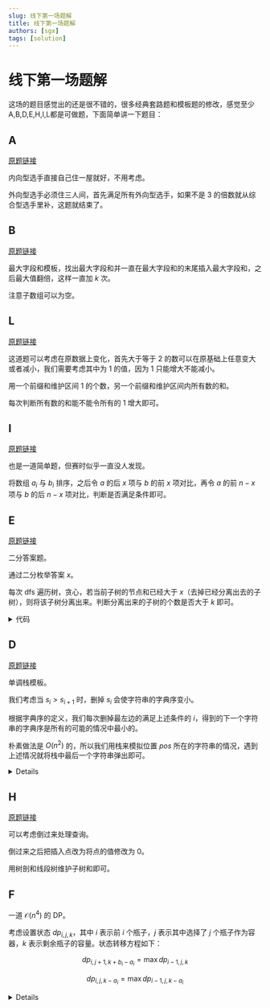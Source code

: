 ```yaml
---
slug: 线下第一场题解
title: 线下第一场题解
authors: [sgx]
tags: [solution]
---
```



# 线下第一场题解

这场的题目感觉出的还是很不错的，很多经典套路题和模板题的修改，感觉至少 A,B,D,E,H,I,L都是可做题，下面简单讲一下题目：

## A

[原题链接](https://codeforces.com/contest/1945/problem/A)

内向型选手直接自己住一屋就好，不用考虑。

外向型选手必须住三人间，首先满足所有外向型选手，如果不是 3 的倍数就从综合型选手里补，这题就结束了。

## B

[原题链接](https://codeforces.com/contest/1946/problem/B)

最大字段和模板，找出最大字段和并一直在最大字段和的末尾插入最大字段和，之后最大值翻倍，这样一直加 $k$ 次。

注意子数组可以为空。

## L

[原题链接](https://codeforces.com/contest/1923/problem/C)

这道题可以考虑在原数据上变化，首先大于等于 $2$ 的数可以在原基础上任意变大或者减小，我们需要考虑其中为 $1$ 的值，因为 $1$ 只能增大不能减小。

用一个前缀和维护区间 $1$ 的个数，另一个前缀和维护区间内所有数的和。

每次判断所有数的和能不能令所有的 $1$ 增大即可。

## I

[原题链接](https://codeforces.com/contest/1896/problem/C)

也是一道简单题，但赛时似乎一直没人发现。

将数组 $a_i$ 与 $b_i$ 排序，之后令 $a$ 的后 $x$ 项与 $b$ 的前 $x$ 项对比，再令 $a$ 的前 $n-x$ 项与 $b$ 的后 $n-x$ 项对比，判断是否满足条件即可。

## E

[原题链接](https://codeforces.com/contest/1946/problem/C)

二分答案题。

通过二分枚举答案 $x$。

每次 dfs 遍历树，贪心，若当前子树的节点和已经大于 $x$（去掉已经分离出去的子树），则将该子树分离出来。判断分离出来的子树的个数是否大于 $k$ 即可。

<details>
    <summary>代码</summary>
    ~~~cpp
#include<bits/stdc++.h>
#define N 200010
#define ls x<<1
#define rs x<<1|1
#define MID ((l+r)>>1)
#define mkp(a,b) make_pair(a,b)
// mt19937 rnd(chrono::steady_clock::now().time_since_epoch().count());
//#define int long long
//#define P pair<int,int>
using namespace std;
vector<int>G[N];
int T=1,n,k,cnt;
int dfs(int x,int fa,int ans){
    int res=1;
    for(int to:G[x]){
        if(to==fa)continue;
        res+=dfs(to,x,ans);
    }
    if(res>=ans){
        cnt++;
        return 0;
    }
    return res;
}
bool check(int x){
    cnt=0;
    dfs(1,0,x);
    if(cnt>k){
        return true;
    }
    return false;
}
void solve(){
    int l=0,r=100001;
    int ans=0;
    while(l<=r){
        if(check(MID)){
            ans=MID;
            l=MID+1;
        }
        else{
            r=MID-1;
        }
    }
    printf("%d\n",ans);
}
signed main(){
    scanf("%d",&T);
    while(T--){
        scanf("%d%d",&n,&k);
        for(int i=1;i<=n;i++)G[i].clear();
        for(int i=1;i<n;i++){
            int u,v;
            scanf("%d%d",&u,&v);
            G[u].push_back(v);
            G[v].push_back(u);
        }
        solve();
    }
    return 0;
}

    ~~~
</details>

## D

[原题链接](https://codeforces.com/contest/1886/problem/C)

单调栈模板。

我们考虑当 $s_i>s_{i+1}$ 时，删掉 $s_i$ 会使字符串的字典序变小。

根据字典序的定义，我们每次删掉最左边的满足上述条件的 $i$，得到的下一个字符串的字典序是所有的可能的情况中最小的。

朴素做法是 $O(n^2)$ 的，所以我们用栈来模拟位置 $pos$ 所在的字符串的情况，遇到上述情况就将栈中最后一个字符串弹出即可。

<details>

    <summary>代码</summary>
    ~~~cpp
#include<bits/stdc++.h>
#define N 1000010
#define ls x<<1
#define rs x<<1|1
#define MID ((l+r)>>1)
#define mkp(a,b) make_pair(a,b)
// mt19937 rnd(chrono::steady_clock::now().time_since_epoch().count());
#define int long long
//#define P pair<int,int>
using namespace std;
char s[N];
bool v[N];
vector<int> p[26];
int T=1,n,pos;
void init(){
    for(int i=0;i<26;i++) p[i].clear();
    memset(v,0,sizeof(v));
}
signed main(){
    scanf("%lld",&T);
    while(T--){
        scanf("%s",s+1);
        n=strlen(s+1);
        scanf("%lld",&pos);
        init();
        int round=0,siz=n;
        stack <int> st;
        for(int i=1;i<=n;i++){
            while(!st.empty()&&pos>siz&&st.top()>s[i]){
                st.pop();
                pos-=siz;
                // cout<<pos<<endl;
                siz--;
                round++;
            }
            st.push(s[i]);
        }
        while(pos>siz){
            pos-=siz;
            st.pop();
            siz--;
            round++;
        }
        while(st.size()>pos){
            st.pop();
        }
        putchar(st.top());
    }
    return 0;
}

    ~~~
</details>

## H

[原题链接](https://codeforces.com/contest/1891/problem/F)

可以考虑倒过来处理查询。

倒过来之后把插入点改为将点的值修改为 $0$。

用树剖和线段树维护子树和即可。

## F

一道 $\mathcal O(n^4)$ 的 DP。

考虑设置状态 $dp_{i,j,k}$，其中 $i$ 表示前 $i$ 个瓶子，$j$ 表示其中选择了 $j$ 个瓶子作为容器，$k$ 表示剩余瓶子的容量。状态转移方程如下：

$$dp_{i,j+1,k+b_i-a_i}=\max{dp_{i-1,j,k}}$$

$$dp_{i,j,k-a_i}=\max{dp_{i-1,j,k-a_i}}$$

<details>

    <summary>代码</summary>
    ~~~cpp
    #include<bits/stdc++.h>
    #define M 20000
    #define N 200010
    #define ls x<<1
    #define rs x<<1|1
    #define MID ((l+r)>>1)
    #define mkp(a,b) make_pair(a,b)
    // mt19937 rnd(chrono::steady_clock::now().time_since_epoch().count());
    //#define int long long
    //#define P pair<int,int>
    using namespace std;
    int T=1,n,m;
    vector<int>a,b;
    int dp[2][110][M+10];
    signed main(){
        // scanf("%d",&T);
        while(T--){
            scanf("%d",&n);
            a.resize(n+1);
            b.resize(n+1);
            for(int i=1;i<=n;i++){
                scanf("%d",&a[i]);
            }
            for(int i=1;i<=n;i++){
                scanf("%d",&b[i]);
                b[i]-=a[i];
            }
            for(int i=0;i<2;i++)for(int j=0;j<=n;j++)for(int k=0;k<=20000;k++) dp[i][j][k]=1e9;
            dp[0][0][10000]=0;
            for(int i=1;i<=n;i++){
                int x=i&1;
                for(int j=0;j<=n;j++){
                    for(int k=0;k<=M;k++){
                        dp[x][j][k]=1e9;
                    }
                }
                for(int j=0;j<=n;j++){
                    for(int k=0;k<=M;k++){
                        if(k+b[i]<=M){
                            dp[x][j+1][k+b[i]]=min(dp[x][j+1][k+b[i]],dp[x^1][j][k]);
                        }
                        if(k-a[i]>=0){
                            dp[x][j][k-a[i]]=min(dp[x][j][k-a[i]],dp[x^1][j][k]+a[i]);
                        }
                    }
                }
            }
            for(int i=1;i<=n;i++){
                int ans=1e9;
                for(int j=10000;j<=M;j++){
                    ans=min(ans,dp[n&1][i][j]);
                }
                if(ans<1e9){
                    printf("%d %d\n",i,ans);
                    return 0;
                }
            }
        }
        return 0;
    }
    ~~~
</details>

